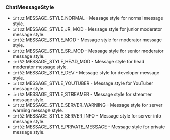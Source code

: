 ### ChatMessageStyle

- `int32` MESSAGE_STYLE_NORMAL - Message style for normal message style.
- `int32` MESSAGE_STYLE_JR_MOD - Message style for junior moderator message style.
- `int32` MESSAGE_STYLE_MOD - Message style for moderator message style.
- `int32` MESSAGE_STYLE_SR_MOD - Message style for senior moderator message style.
- `int32` MESSAGE_STYLE_HEAD_MOD - Message style for head moderator message style.
- `int32` MESSAGE_STYLE_DEV - Message style for developer message style.
- `int32` MESSAGE_STYLE_YOUTUBER - Message style for YouTuber message style.
- `int32` MESSAGE_STYLE_STREAMER - Message style for streamer message style.
- `int32` MESSAGE_STYLE_SERVER_WARNING - Message style for server warning message style.
- `int32` MESSAGE_STYLE_SERVER_INFO - Message style for server info message style.
- `int32` MESSAGE_STYLE_PRIVATE_MESSAGE - Message style for private message style.
